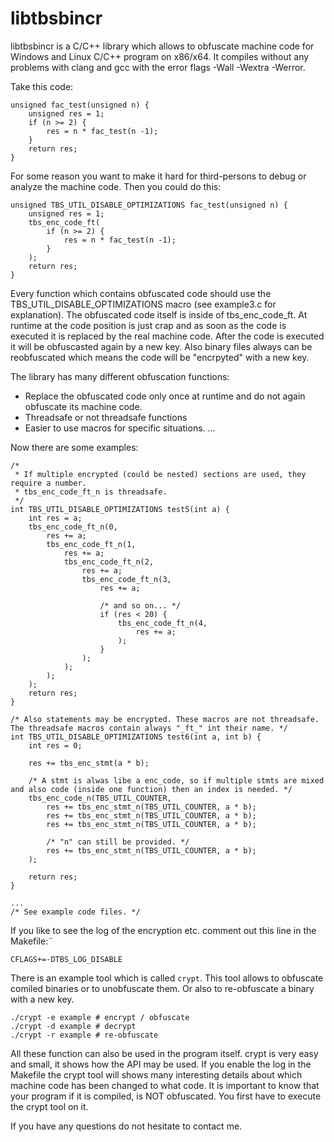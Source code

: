# libtbsbincr

libtbsbincr is a C/C++ library which allows to obfuscate machine code for Windows and Linux
C/C++ program on x86/x64. It compiles without any problems with clang and gcc with the error flags -Wall -Wextra -Werror.

Take this code:
```
unsigned fac_test(unsigned n) {
    unsigned res = 1;
    if (n >= 2) {
        res = n * fac_test(n -1);
    }
    return res;
}
```

For some reason you want to make it hard for third-persons to debug or analyze the machine code. Then you could do this:

```
unsigned TBS_UTIL_DISABLE_OPTIMIZATIONS fac_test(unsigned n) {
    unsigned res = 1;
    tbs_enc_code_ft(
        if (n >= 2) {
            res = n * fac_test(n -1);
        }
    );
    return res;
}
```

Every function which contains obfuscated code should use the TBS_UTIL_DISABLE_OPTIMIZATIONS macro (see example3.c for explanation). The obfuscated code itself is inside of tbs_enc_code_ft. At runtime at the code position is just crap and as soon as the code is executed it is replaced by the real machine code. After the code is executed it will be obfuscasted again by a new key. Also binary files always can be reobfuscated which means the code will be "encrpyted" with a new key.


The library has many different obfuscation functions:
- Replace the obfuscated code only once at runtime and do not again obfuscate its machine code.
- Threadsafe or not threadsafe functions
- Easier to use macros for specific situations.
...

Now there are some examples:
````
/*
 * If multiple encrypted (could be nested) sections are used, they require a number.
 * tbs_enc_code_ft_n is threadsafe.
 */
int TBS_UTIL_DISABLE_OPTIMIZATIONS test5(int a) {
    int res = a;
    tbs_enc_code_ft_n(0,
        res += a;
        tbs_enc_code_ft_n(1,
            res += a;
            tbs_enc_code_ft_n(2,
                res += a;
                tbs_enc_code_ft_n(3,
                    res += a;
                    
                    /* and so on... */
                    if (res < 20) {
                        tbs_enc_code_ft_n(4,
                            res += a;
                        );
                    }
                );
            );
        );
    );
    return res;
}

/* Also statements may be encrypted. These macros are not threadsafe. The threadsafe macros contain always "_ft_" int their name. */
int TBS_UTIL_DISABLE_OPTIMIZATIONS test6(int a, int b) {
    int res = 0;

    res += tbs_enc_stmt(a * b);
    
    /* A stmt is alwas libe a enc_code, so if multiple stmts are mixed and also code (inside one function) then an index is needed. */
    tbs_enc_code_n(TBS_UTIL_COUNTER,
        res += tbs_enc_stmt_n(TBS_UTIL_COUNTER, a * b);
        res += tbs_enc_stmt_n(TBS_UTIL_COUNTER, a * b);
        res += tbs_enc_stmt_n(TBS_UTIL_COUNTER, a * b);
        
        /* "n" can still be provided. */
        res += tbs_enc_stmt_n(TBS_UTIL_COUNTER, a * b);
    );
    
    return res;
}

...
/* See example code files. */
````

If you like to see the log of the encryption etc. comment out this line in the Makefile:¨

`CFLAGS+=-DTBS_LOG_DISABLE`

There is an example tool which is called `crypt`. This tool allows to obfuscate comiled binaries or to unobfuscate them. Or also to re-obfuscate a binary with a new key.

````
./crypt -e example # encrypt / obfuscate
./crypt -d example # decrypt
./crypt -r example # re-obfuscate
````

All these function can also be used in the program itself. crypt is very easy and small, it shows how the API may be used. If you enable the log in the Makefile the crypt tool will shows many interesting details about which machine code has been changed to what code. It is important to know that your program if it is compiled, is NOT obfuscated. You first have to execute the crypt tool on it.

If you have any questions do not hesitate to contact me.
